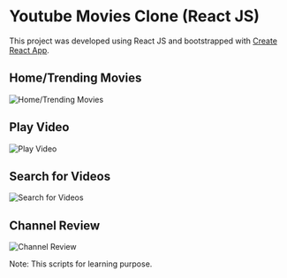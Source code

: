 # Youtube Movies Clone (React JS)

This project was developed using React JS and bootstrapped with [Create React App](https://github.com/facebook/create-react-app).

## Home/Trending Movies

<img src="https://raw.githubusercontent.com/Reyajul-Islam/Youtube-Movies-Clone-React-JS-/main/public/trending-movies.png" alt="Home/Trending Movies">

## Play Video

<img src="https://raw.githubusercontent.com/Reyajul-Islam/Youtube-Movies-Clone-React-JS-/main/public/movies-watch.png" alt="Play Video">

## Search for Videos

<img src="https://raw.githubusercontent.com/Reyajul-Islam/Youtube-Movies-Clone-React-JS-/main/public/search-movies.png" alt="Search for Videos">

## Channel Review

<img src="https://raw.githubusercontent.com/Reyajul-Islam/Youtube-Movies-Clone-React-JS-/main/public/channel-review.png" alt="Channel Review">

Note: This scripts for learning purpose.
